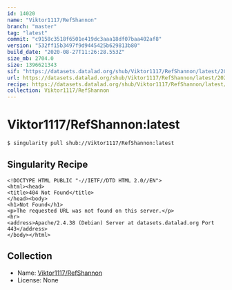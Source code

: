 ```yaml
---
id: 14020
name: "Viktor1117/RefShannon"
branch: "master"
tag: "latest"
commit: "c9158c3518f6501e419dc3aaa18df07baa402af8"
version: "532ff15b3497f9d9445425b629813b80"
build_date: "2020-08-27T11:26:28.553Z"
size_mb: 2704.0
size: 1396621343
sif: "https://datasets.datalad.org/shub/Viktor1117/RefShannon/latest/2020-08-27-c9158c35-532ff15b/532ff15b3497f9d9445425b629813b80.sif"
url: https://datasets.datalad.org/shub/Viktor1117/RefShannon/latest/2020-08-27-c9158c35-532ff15b/
recipe: https://datasets.datalad.org/shub/Viktor1117/RefShannon/latest/2020-08-27-c9158c35-532ff15b/Singularity
collection: Viktor1117/RefShannon
---
```


# Viktor1117/RefShannon:latest

```bash
$ singularity pull shub://Viktor1117/RefShannon:latest
```

## Singularity Recipe

```singularity
<!DOCTYPE HTML PUBLIC "-//IETF//DTD HTML 2.0//EN">
<html><head>
<title>404 Not Found</title>
</head><body>
<h1>Not Found</h1>
<p>The requested URL was not found on this server.</p>
<hr>
<address>Apache/2.4.38 (Debian) Server at datasets.datalad.org Port 443</address>
</body></html>
```

## Collection

 - Name: [Viktor1117/RefShannon](https://github.com/Viktor1117/RefShannon)
 - License: None

